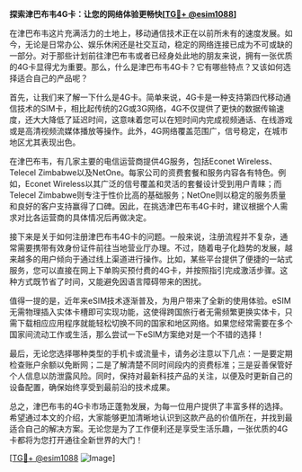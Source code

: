 **探索津巴布韦4G卡：让您的网络体验更畅快[[TG💪+ @esim1088](https://t.me/s/esim1088)]**

在津巴布韦这片充满活力的土地上，移动通信技术正在以前所未有的速度发展。如今，无论是日常办公、娱乐休闲还是社交互动，稳定的网络连接已成为不可或缺的一部分。对于那些计划前往津巴布韦或者已经身处此地的朋友来说，拥有一张优质的4G卡显得尤为重要。那么，什么是津巴布韦4G卡？它有哪些特点？又该如何选择适合自己的产品呢？

首先，让我们来了解一下什么是4G卡。简单来说，4G卡是一种支持第四代移动通信技术的SIM卡，相比起传统的2G或3G网络，4G不仅提供了更快的数据传输速度，还大大降低了延迟时间，这意味着您可以在短时间内完成视频通话、在线游戏或是高清视频流媒体播放等操作。此外，4G网络覆盖范围广，信号稳定，在城市地区尤其表现出色。

在津巴布韦，有几家主要的电信运营商提供4G服务，包括Econet Wireless、Telecel Zimbabwe以及NetOne。每家公司的资费套餐和服务内容各有特色。例如，Econet Wireless以其广泛的信号覆盖和灵活的套餐设计受到用户青睐；而Telecel Zimbabwe则专注于性价比高的基础服务；NetOne则以稳定的服务质量和良好的客户支持赢得了口碑。因此，在挑选津巴布韦4G卡时，建议根据个人需求对比各运营商的具体情况后再做决定。

接下来是关于如何注册津巴布韦4G卡的问题。一般来说，注册流程并不复杂，通常需要携带有效身份证件前往当地营业厅办理。不过，随着电子化趋势的发展，越来越多的用户倾向于通过线上渠道进行操作。比如，某些平台提供了便捷的一站式服务，您可以直接在网上下单购买预付费的4G卡，并按照指引完成激活步骤。这种方式既节省了时间，又能避免因语言障碍带来的困扰。

值得一提的是，近年来eSIM技术逐渐普及，为用户带来了全新的使用体验。eSIM无需物理插入实体卡槽即可实现功能，这使得跨国旅行者无需频繁更换实体卡，只需下载相应应用程序就能轻松切换不同的国家和地区网络。如果您经常需要在多个国家间流动工作或生活，那么尝试一下eSIM方案绝对是一个不错的选择！

最后，无论您选择哪种类型的手机卡或流量卡，请务必注意以下几点：一是要定期检查账户余额以免断网；二是了解清楚不同时间段内的资费标准；三是妥善保管好个人信息以防泄露风险。同时，保持对最新科技产品的关注，以便及时更新自己的设备配置，确保始终享受到最前沿的技术成果。

总之，津巴布韦的4G卡市场正蓬勃发展，为每一位用户提供了丰富多样的选择。希望通过本文的介绍，大家能够更加清晰地认识到这款产品的价值所在，并找到最适合自己的解决方案。无论您是为了工作便利还是享受生活乐趣，一张优质的4G卡都将为您打开通往全新世界的大门！

[[TG💪+ @esim1088](https://t.me/s/esim1088) ![Image](https://i.postimg.cc/4NQfJmqS/Snipaste-2025-05-13-00-14-12.png)]